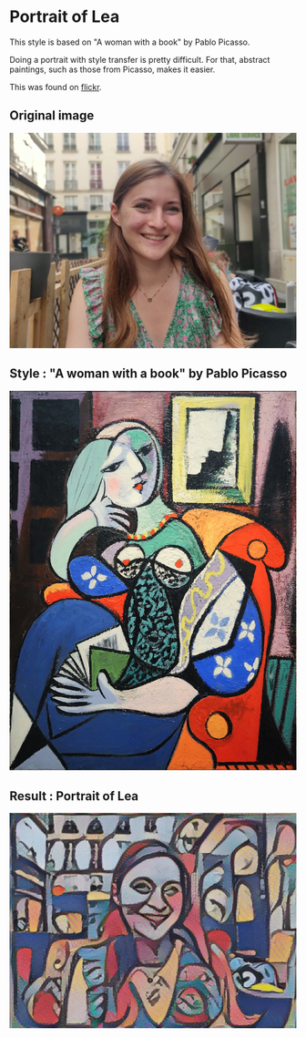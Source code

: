 # Portrait of Lea

This style is based on "A woman with a book" by Pablo Picasso.

Doing a portrait with style transfer is pretty difficult. For that, abstract paintings, such as those from Picasso, makes it easier.

This was found on [flickr](https://www.flickr.com/photos/mark6mauno/3128500797).

## Original image

![alt text](content.jpg "La mairie de Poitiers, Maxence Raballand")

## Style : "A woman with a book" by Pablo Picasso

![alt text](style.jpg "Paint splash")

## Result : Portrait of Lea

![alt text](result.png "Poitiers by Monet")
